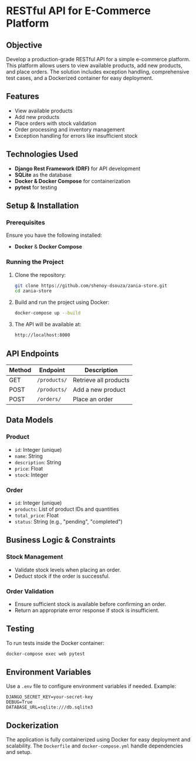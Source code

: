 # RESTful API for E-Commerce Platform

## Objective
Develop a production-grade RESTful API for a simple e-commerce platform. This platform allows users to view available products, add new products, and place orders. The solution includes exception handling, comprehensive test cases, and a Dockerized container for easy deployment.

## Features
- View available products
- Add new products
- Place orders with stock validation
- Order processing and inventory management
- Exception handling for errors like insufficient stock

## Technologies Used
- **Django Rest Framework (DRF)** for API development
- **SQLite** as the database
- **Docker & Docker Compose** for containerization
- **pytest** for testing

## Setup & Installation
### Prerequisites
Ensure you have the following installed:
- **Docker** & **Docker Compose**

### Running the Project
1. Clone the repository:
   ```sh
   git clone https://github.com/shenoy-dsouza/zania-store.git
   cd zania-store
   ```
2. Build and run the project using Docker:
   ```sh
   docker-compose up --build
   ```
3. The API will be available at:
   ```sh
   http://localhost:8000
   ```

## API Endpoints
| Method | Endpoint      | Description                   |
|--------|--------------|-------------------------------|
| GET    | `/products/`  | Retrieve all products        |
| POST   | `/products/`  | Add a new product            |
| POST   | `/orders/`    | Place an order               |

## Data Models
### Product
- `id`: Integer (unique)
- `name`: String
- `description`: String
- `price`: Float
- `stock`: Integer

### Order
- `id`: Integer (unique)
- `products`: List of product IDs and quantities
- `total_price`: Float
- `status`: String (e.g., "pending", "completed")

## Business Logic & Constraints
### Stock Management
- Validate stock levels when placing an order.
- Deduct stock if the order is successful.

### Order Validation
- Ensure sufficient stock is available before confirming an order.
- Return an appropriate error response if stock is insufficient.

## Testing
To run tests inside the Docker container:
```sh
docker-compose exec web pytest
```

## Environment Variables
Use a `.env` file to configure environment variables if needed. Example:
```
DJANGO_SECRET_KEY=your-secret-key
DEBUG=True
DATABASE_URL=sqlite:///db.sqlite3
```

## Dockerization
The application is fully containerized using Docker for easy deployment and scalability. The `Dockerfile` and `docker-compose.yml` handle dependencies and setup.

